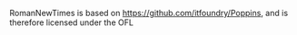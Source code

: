 RomanNewTimes is based on https://github.com/itfoundry/Poppins, and is therefore licensed under the OFL
